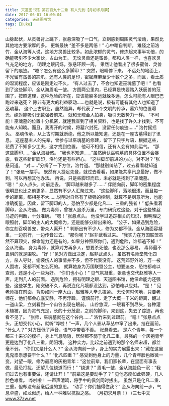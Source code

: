 ```yaml
---
title: 天道图书馆 第四百九十二章 有人先到【月初求月票】
date: 2017-06-01 16:00:04
categories: 天道图书馆
tags: [Duke]
---
```


山脉起伏，从灵兽背上跳下，张悬深吸了一口气，立刻感到周围灵气滚动，果然比其他地方要浓厚的多。 更新最快
“差不多是两倍！”
心中暗自判断。
难怪之前洛竹、金从海等人说，这地方灵兽比较多。如此浓郁的灵气，修炼起来事半功倍，的确能吸引不少大家伙，占山为王。
无论灵兽还是蛮兽，都和人类一样，也喜欢灵气充足的地方。
明理之眼闪烁，张悬环顾一周。
果然让他看出了很多蛮兽、灵兽留下的痕迹。
“嗯？怎么有这么多脚印？”
突然，眼睛停下来。
不远处的地面上，不光留有蛮兽的蹄爪，还有人类的足印，密密麻麻至少十数个之多，而且，看土质的湿润程度，应该是刚走过不久。
“有人过去了，不会也知道巫魂墓了吧！”
也看到了这些脚印，金从海眉毛一皱。
方圆两公里内，已经算是快要踏入妖辰兽的范围了，按照道理，这种危险的所在，应该能躲多远就躲多远，怎么可能有人眼巴巴跑过来送死？
除非有更大的利益驱动……也就是说，极有可能有其他人也知道了巫魂墓。
这个上古职业，虽然诡异，却代表了一个文明的传承，墓穴的位置曝光，绝对能吸引无数强者前来。
就和无魂金人拍卖，吸引无数势力一样。
“不可能！巫魂墓的位置十分机密，就连我查到了相关资料，也是找了许久才找到，不可能有人知晓。而且，我离开的时候，将墓穴封死，没留任何痕迹……”
洛竹摇摇头。
巫魂传承，从上古时期就断绝，他之所以能知道，还是在一座古墓得到了讯息。
这座墓主人的先辈，曾参与过巫魂墓的修建，留下了只字片语，根据这些，花费了不知多少工夫，这才找到位置。
他可不相信，还有人会有如此运气。
“那这些脚印……”金从海疑惑。
“我也不知道……”虽然确认巫魂墓的具体位置不会暴露，看这些新鲜脚印，洛竹还是有些担心。
“这些脚印前进的方向，对不对？”张悬问道。
“对……”分辨了一下方位，洛竹道。
“那就别纠结了，过去看看就知道了！”张悬一摆手。
既然有人捷足先登，就过去看看，如果能共享讯息最好，做不到，可以再想其他办法。
再说，只是些脚印而已，未必就是找到了巫魂墓。
“嗯！”
众人点头，向前走去。
“脚印越来越多了……”
伴随向前，脚印的密集程度很明显也比之前更多，显然有不少人汇聚过来。
“这些脚印，落地很浅，而且每一步的距离，都相差不大……说明对自然有了极强的控制，就算不是刻意所为，也能准确衡量。因此，留下脚印的人，恐怕至少都是化凡二、三重的强者！”
低头看着脚印，金从海道。
做为毒师，曾被人追杀万里，专门研究过这些，对于这些蛛丝马迹的判断，十分准确。
“嗯！”张悬点头。
他没学过追踪相关的知识，但明理之眼照射，脚印的主人的大概修为，还是能够分辨出来的。
“公子，如果遇到危险，你立刻召唤兽宠，带众人离开！”
判断出有不少人，修为又都不低，金从海面容凝重，一边前行，一边传音过去。
“那你呢？”赵非武看过来。
“我实力在万国联盟虽然不算顶尖，保命能力还是有的，如果分神照顾你们，遇到危险，谁都逃不掉！”
金从海道。
身为毒师，就算对方再多人，想要杀死他，也没那么容易。
毒师最不畏惧的就是围攻。
“好！”见对方做出决定，赵非武点头。
虽然有名师堂教化四方，杀人夺财，偷袭伤人的事情并不多，但不代表没有。
这荒郊野外的，万一被人围攻，死都不知怎么死的。
就算她身为万国联盟公主，想要追查，恐怕都难以查询，还是小心一些为好。
“你们也小心！”
见气氛凝重，张悬也交代赵雅等人一声，走到几人的前面。
遇到危险，拥有明理之眼、天道图书馆，他保命能力还强些，这些学生，刚突破不久，再说连化凡境都没达到，恐怕难以应对。
“是！”
见老师挡在前面，背影如同一座大山，赵雅等人拳头捏紧。
无论何时何地，只要老师在，他们都会心底安静，不再浮躁。
谨慎前行，走了大概一千米的距离，翻过一道山梁，立刻看到一个山谷出现在眼前。
山谷悠深，一眼看不到尽头，各种灌木植被，因为灵气充足，长的十分茂密，之前的脚印，来到这，失去了踪迹，再也看不见了。
“张师，巫魂墓就在这个谷内……”
洛竹来到过跟前。
“嗯！”张悬点点头，正想交代小心，就听“哗啦！”一声，几个人影从草丛中窜了出来，挡在面前。
“什么人？”
对方压低了声音，语气中带着不善。
张悬看去。
是六个青年，每一个都三十来岁的模样，身上气息隐隐，居然都不弱于化凡二重，最强的一个灰袍青年更是达到了化凡三重，阴阳境。
这种实力，比起之前遇到的那个名师宋超，都丝毫不弱。
“你们又是什么人？”
金从海向前一步，身上的实力展露出来：“藏在这里鬼鬼祟祟想要干什么？”
“化凡四重？”
感受到他身上的力量，几个青年脸色微微一变，对望一眼，修为最高的灰袍青年：“这位前辈，我们家长辈，在里面有事去做，最忌打扰，还望几位绕道而行！”
“绕道？”
眉毛一皱，金从海脸色一沉：“我们过去也有事要做，还请让开！”
“前辈这是要动手了？”
见他态度如此强硬，几人脸色难看。
哗啦啦！
一声声清鸣，将手中的佩剑同时拔出。
虽然只是化凡二重、三重，但却没有丝毫后退的意思。
“动手？你们挡得住我？”
金从海向前一步，气息卓盛，如龙似虎，给人一种难以抗拒之感。
（月初求月票！）
(三七中文 www.37zw.net